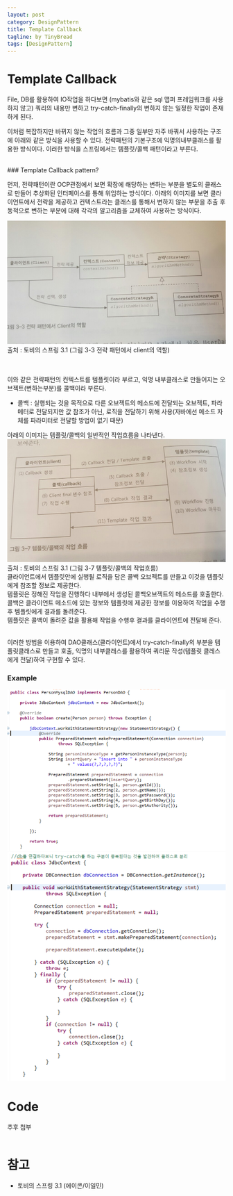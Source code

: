 ```yaml
---
layout: post
category: DesignPattern
title: Template Callback
tagline: by TinyBread
tags: [DesignPattern]
---
```



<!--more-->

  
# Template Callback
File, DB를 활용하여 IO작업을 하다보면 (mybatis와 같은 sql 맵퍼 프레임워크를 사용하지 않고) 쿼리의 내용만 변하고 try-catch-finally의 변하지 않는 일정한 작업이 존재하게 된다.

이처럼 복잡하지만 바뀌지 않는 작업의 흐름과 그중 일부만 자주 바꿔서 사용하는 구조에 아래와 같은 방식을 사용할 수 있다.
전략패턴의 기본구조에 익명의내부클래스를 활용한 방식이다.
이러한 방식을 스프링에서는 템플릿/콜백 패턴이라고 부른다.

<br>
### Template Callback pattern?     

먼저, 전략패턴이란 OCP관점에서 보면 확장에 해당하는 변하는 부분을 별도의 클래스로 만들어 추상화된 인터페이스를 통해 위임하는 방식이다. 
아래의 이미지를 보면 클라이언트에서 전략을 제공하고 
컨텍스트라는 클래스를 통해서 변하지 않는 부분을 추출 후  동적으로 변하는 부분에 대해 각각의 알고리즘을 교체하여 사용하는 방식이다. 

<img src="/assets/themes/Snail/img/DesignPattern/TemplateCallback/strategyUML.jpg" alt="">
출처 : 토비의 스프링 3.1 (그림 3-3 전략 패턴에서 client의 역할)

<br><br>
이와 같은 전략패턴의 컨텍스트를 템플릿이라 부르고, 익명 내부클래스로 만들어지는 오브젝트(변하는부분)를 콜백이라 부른다.<br>

*  콜백 : 실행되는 것을 목적으로 다른 오브젝트의 메소드에 전달되는 오브젝트, 파라메터로 전달되지만 값 참조가 아닌, 로직을 전달하기 위해 사용(자바에선 메소드 자체를 파라미터로 전달할 방법이 없기 때문)

아래의 이미지는 템플릿/콜백의 일반적인 작업흐름을 나타낸다.
<img src="/assets/themes/Snail/img/DesignPattern/TemplateCallback/templateCallback.jpg" alt="">
출처 : 토비의 스프링 3.1 (그림 3-7 템플릿/콜백의 작업흐름)<br>
클라이언트에서 템플릿안에 실행될 로직을 담은 콜백 오브젝트를 만들고 이것을 템플릿에게 참조할 정보로 제공한다.<br>
템플릿은 정해진 작업을 진행하다 내부에서 생성된 콜백오브젝트의 메소드를 호출한다. 콜백은 클라이언트 메소드에 있는 정보와 템플릿에 제공한 정보를 이용하여 작업을 수행후 템플릿에게 결과를 돌려준다.<br>
템플릿은 콜백이 돌려준 값을 활용해 작업을 수행후 결과를 클라이언트에 전달해 준다.<br><br>

이러한 방법을 이용하여 DAO클래스(클라이언트)에서 try-catch-finally의 부분을 템플릿클래스로 만들고 호출, 익명의 내부클래스를 활용하여 쿼리문 작성(템플릿 클레스에게 전달)하여 구현할 수 있다. 

### Example       
<img src="/assets/themes/Snail/img/DesignPattern/TemplateCallback/client.PNG" alt="">
<img src="/assets/themes/Snail/img/DesignPattern/TemplateCallback/context.PNG" alt="">


<br>  

# Code  
추후 첨부  
<br>  

# 참고  
* 토비의 스프링 3.1 (에이콘/이일민) 